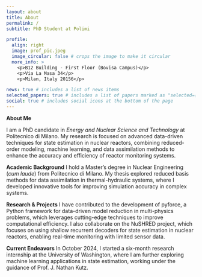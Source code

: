 ```yaml
---
layout: about
title: About
permalink: /
subtitle: PhD Student at Polimi

profile:
  align: right
  image: prof_pic.jpeg
  image_circular: false # crops the image to make it circular
  more_info: >
    <p>B12 Building - First Floor (Bovisa Campus)</p>
    <p>Via La Masa 34</p>
    <p>Milan, Italy 20156</p>

news: true # includes a list of news items
selected_papers: true # includes a list of papers marked as "selected={true}"
social: true # includes social icons at the bottom of the page
---
```


**About Me**

I am a PhD candidate in *Energy and Nuclear Science and Technology* at Politecnico di Milano. My research is focused on advanced data-driven techniques for state estimation in nuclear reactors, combining reduced-order modeling, machine learning, and data assimilation methods to enhance the accuracy and efficiency of reactor monitoring systems.

**Academic Background**
I hold a Master’s degree in Nuclear Engineering (*cum laude*) from Politecnico di Milano. My thesis explored reduced basis methods for data assimilation in thermal-hydraulic systems, where I developed innovative tools for improving simulation accuracy in complex systems.

**Research & Projects**
I have contributed to the development of pyforce, a Python framework for data-driven model reduction in multi-physics problems, which leverages cutting-edge techniques to improve computational efficiency. I also collaborate on the NuSHRED project, which focuses on using shallow recurrent decoders for state estimation in nuclear reactors, enabling real-time monitoring with limited sensor data.

**Current Endeavors**
In October 2024, I started a six-month research internship at the University of Washington, where I am further exploring machine learning applications in state estimation, working under the guidance of Prof. J. Nathan Kutz.
